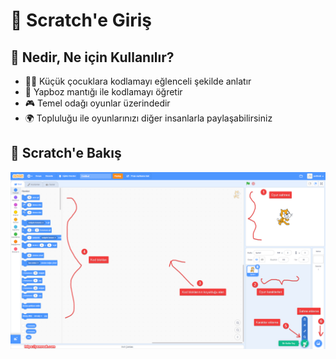 # 🔰 Scratch'e Giriş

## 🎈 Nedir, Ne için Kullanılır?

* 👨‍💻 Küçük çocuklara kodlamayı eğlenceli şekilde anlatır
* 🧩 Yapboz mantığı ile kodlamayı öğretir
* 🎮 Temel odağı oyunlar üzerindedir
* 🌍 Topluluğu ile oyunlarınızı diğer insanlarla paylaşabilirsiniz

## 👀 Scratch'e Bakış

![](../../.gitbook/assets/image%20%2821%29.png)

